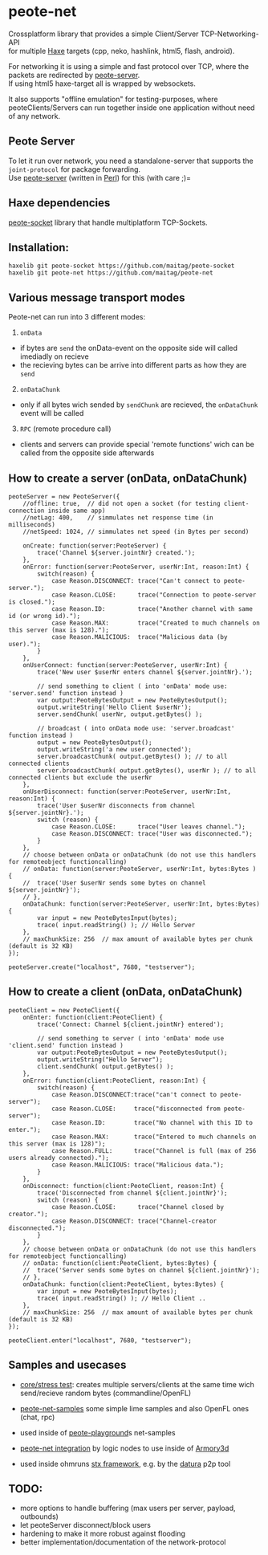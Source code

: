 # peote-net
Crossplatform library that provides a simple Client/Server TCP-Networking-API  
for multiple [Haxe](http://haxe.org) targets (cpp, neko, hashlink, html5, flash, android).  


For networking it is using a simple and fast protocol over TCP, where the packets are redirected by [peote-server](https://github.com/maitag/peote-server).  
If using html5 haxe-target all is wrapped by websockets.  

It also supports "offline emulation" for testing-purposes, where peoteClients/Servers can run together inside one application without need of any network.  


## Peote Server
To let it run over network, you need a standalone-server that supports the `joint-protocol` for package forwarding.  
Use [peote-server](https://github.com/maitag/peote-server) (written in [Perl](https://www.perl.org/)) for this (with care ;)=  


## Haxe dependencies
[peote-socket](https://github.com/maitag/peote-socket) library that handle multiplatform TCP-Sockets.  
  

## Installation:
```
haxelib git peote-socket https://github.com/maitag/peote-socket
haxelib git peote-net https://github.com/maitag/peote-net
```


## Various message transport modes

Peote-net can run into 3 different modes:

1) `onData`
- if bytes are `send` the onData-event on the opposite side will called imediadly on recieve
- the recieving bytes can be arrive into different parts as how they are `send`

2) `onDataChunk`
- only if all bytes wich sended by `sendChunk` are recieved, the `onDataChunk` event will be called

3) `RPC` (remote procedure call)
- clients and servers can provide special 'remote functions' wich can be called from the opposite side afterwards



## How to create a server (onData, onDataChunk)
```
peoteServer = new PeoteServer({
	//offline: true,  // did not open a socket (for testing client-connection inside same app)
	//netLag: 400,    // simmulates net response time (in milliseconds)
	//netSpeed: 1024, // simmulates net speed (in Bytes per second)
	
	onCreate: function(server:PeoteServer) {
		trace('Channel ${server.jointNr} created.');
	},
	onError: function(server:PeoteServer, userNr:Int, reason:Int) {
		switch(reason) {
			case Reason.DISCONNECT: trace("Can't connect to peote-server.");
			case Reason.CLOSE:      trace("Connection to peote-server is closed.");
			case Reason.ID:         trace("Another channel with same id (or wrong id).");
			case Reason.MAX:        trace("Created to much channels on this server (max is 128).");
			case Reason.MALICIOUS:  trace("Malicious data (by user).");
		}
	},
	onUserConnect: function(server:PeoteServer, userNr:Int) {
		trace('New user $userNr enters channel ${server.jointNr}.');
		
		// send something to client ( into 'onData' mode use: 'server.send' function instead )
		var output:PeoteBytesOutput = new PeoteBytesOutput();
		output.writeString('Hello Client $userNr');
		server.sendChunk( userNr, output.getBytes() );
		
		// broadcast ( into onData mode use: 'server.broadcast' function instead )
		output = new PeoteBytesOutput();
		output.writeString('a new user connected');
		server.broadcastChunk( output.getBytes() ); // to all connected clients
		server.broadcastChunk( output.getBytes(), userNr ); // to all connected clients but exclude the userNr
	},
	onUserDisconnect: function(server:PeoteServer, userNr:Int, reason:Int) {
		trace('User $userNr disconnects from channel ${server.jointNr}.');
		switch (reason) {
			case Reason.CLOSE:      trace("User leaves channel.");
			case Reason.DISCONNECT: trace("User was disconnected.");
		}
	},
	// choose between onData or onDataChunk (do not use this handlers for remoteobject functioncalling)
	// onData: function(server:PeoteServer, userNr:Int, bytes:Bytes ) {
	// 	trace('User $userNr sends some bytes on channel ${server.jointNr}');
	// },
	onDataChunk: function(server:PeoteServer, userNr:Int, bytes:Bytes) {
		var input = new PeoteBytesInput(bytes);
		trace( input.readString() ); // Hello Server
	},
	// maxChunkSize: 256  // max amount of available bytes per chunk (default is 32 KB)
});
	
peoteServer.create("localhost", 7680, "testserver");
```

## How to create a client (onData, onDataChunk)
```
peoteClient = new PeoteClient({
	onEnter: function(client:PeoteClient) {
		trace('Connect: Channel ${client.jointNr} entered');
		
		// send something to server ( into 'onData' mode use 'client.send' function instead )
		var output:PeoteBytesOutput = new PeoteBytesOutput();
		output.writeString("Hello Server");
		client.sendChunk( output.getBytes() );
	},
	onError: function(client:PeoteClient, reason:Int) {
		switch(reason) {
			case Reason.DISCONNECT:trace("can't connect to peote-server");
			case Reason.CLOSE:     trace("disconnected from peote-server");
			case Reason.ID:        trace("No channel with this ID to enter.");
			case Reason.MAX:       trace("Entered to much channels on this server (max is 128)");
			case Reason.FULL:      trace("Channel is full (max of 256 users already connected).");
			case Reason.MALICIOUS: trace("Malicious data.");
		}
	},
	onDisconnect: function(client:PeoteClient, reason:Int) {
		trace('Disconnected from channel ${client.jointNr}');
		switch (reason) {
			case Reason.CLOSE:      trace("Channel closed by creator.");
			case Reason.DISCONNECT: trace("Channel-creator disconnected.");
		}
	},
	// choose between onData or onDataChunk (do not use this handlers for remoteobject functioncalling)
	// onData: function(client:PeoteClient, bytes:Bytes) {
	// 	trace('Server sends some bytes on channel ${client.jointNr}');
	// },
	onDataChunk: function(client:PeoteClient, bytes:Bytes) {
		var input = new PeoteBytesInput(bytes);
		trace( input.readString() ); // Hello Client ..
	},
	// maxChunkSize: 256  // max amount of available bytes per chunk (default is 32 KB)
});

peoteClient.enter("localhost", 7680, "testserver");
```


## Samples and usecases

- [core/stress test](https://github.com/maitag/peote-net/tree/master/testing/peote-net-test): creates multiple servers/clients at the same time wich send/recieve random bytes (commandline/OpenFL)  

- [peote-net-samples](https://github.com/maitag/peote-net-samples) some simple lime samples and also OpenFL ones (chat, rpc)  

- used inside of [peote-playground](https://github.com/maitag/peote-playground/tree/master/net)s net-samples

- [peote-net integration](https://github.com/maitag/armory-3d-land/tree/main/peote-net) by logic nodes to use inside of [Armory3d](https://github.com/armory3d)

- used inside ohmruns [stx framework](https://github.com/ohmrun), e.g. by the [datura](https://github.com/ohmrun/datura) p2p tool  



## TODO:
- more options to handle buffering (max users per server, payload, outbounds)
- let peoteServer disconnect/block users
- hardening to make it more robust against flooding
- better implementation/documentation of the network-protocol
